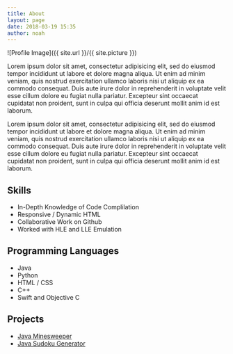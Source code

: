 ```yaml
---
title: About
layout: page
date: 2018-03-19 15:35
author: noah
---
```

![Profile Image]({{ site.url }}/{{ site.picture }})

<p>Lorem ipsum dolor sit amet, consectetur adipisicing elit, sed do eiusmod
tempor incididunt ut labore et dolore magna aliqua. Ut enim ad minim veniam,
quis nostrud exercitation ullamco laboris nisi ut aliquip ex ea commodo
consequat. Duis aute irure dolor in reprehenderit in voluptate velit esse
cillum dolore eu fugiat nulla pariatur. Excepteur sint occaecat cupidatat non
proident, sunt in culpa qui officia deserunt mollit anim id est laborum.</p>

<p>Lorem ipsum dolor sit amet, consectetur adipisicing elit, sed do eiusmod
tempor incididunt ut labore et dolore magna aliqua. Ut enim ad minim veniam,
quis nostrud exercitation ullamco laboris nisi ut aliquip ex ea commodo
consequat. Duis aute irure dolor in reprehenderit in voluptate velit esse
cillum dolore eu fugiat nulla pariatur. Excepteur sint occaecat cupidatat non
proident, sunt in culpa qui officia deserunt mollit anim id est laborum.</p>

## Skills
* In-Depth Knowledge of Code Complilation
* Responsive / Dynamic HTML
* Collaborative Work on Github
* Worked with HLE and LLE Emulation

## Programming Languages
* Java
* Python
* HTML / CSS
* C++
* Swift and Objective C

## Projects
* [Java Minesweeper](https://github.com/noah978/Java-Minsweeper)
* [Java Sudoku Generator](https://github.com/noah978/Java-Sudoku-Generator)

